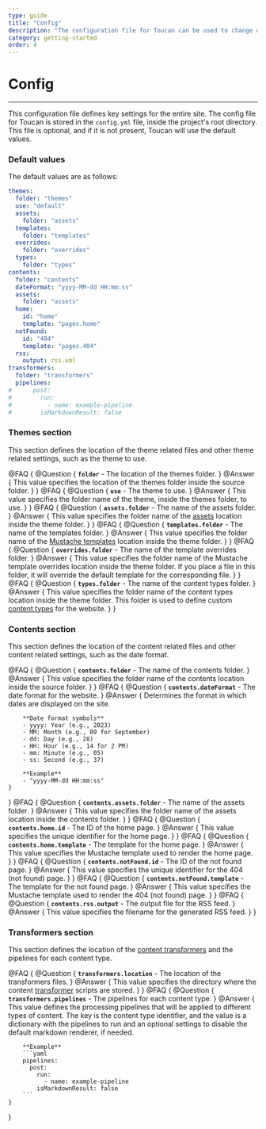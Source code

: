 ```yaml
---
type: guide
title: "Config"
description: "The configuration file for Toucan can be used to change default locations and naming conventions for your site."
category: getting-started
order: 4
---
```


# Config
---

This configuration file defines key settings for the entire site. The config file for Toucan is stored in the `config.yml` file, inside the project's root directory. This file is optional, and if it is not present, Toucan will use the default values.


### Default values 

The default values are as follows:

```yaml
themes: 
  folder: "themes"
  use: "default"
  assets:
    folder: "assets"
  templates:
    folder: "templates"  
  overrides:
    folder: "overrides"
  types:
    folder: "types"
contents:
  folder: "contents"
  dateFormat: "yyyy-MM-dd HH:mm:ss"
  assets:
    folder: "assets"
  home:
    id: "home"
    template: "pages.home"
  notFound:
    id: "404"
    template: "pages.404"
  rss:
    output: rss.xml
transformers:
  folder: "transformers"
  pipelines:
#      post:
#        run: 
#          - name: example-pipeline
#        isMarkdownResult: false
```

### Themes section

This section defines the location of the theme related files and other theme related settings, such as the theme to use.

@FAQ {
    @Question { 
        **`folder`** - The location of the themes folder.
    }
    @Answer { 
        This value specifies the location of the themes folder inside the source folder.
    }
}
@FAQ {
    @Question { 
        **`use`** - The theme to use.
    }
    @Answer { 
        This value specifies the folder name of the theme, inside the themes folder, to use.
    }
}
@FAQ {
    @Question { 
        **`assets.folder`** - The name of the assets folder.
    }
    @Answer { 
        This value specifies the folder name of the [assets](/getting-started/assets/) location inside the theme folder.
    }
}
@FAQ {
    @Question { 
        **`templates.folder`** - The name of the templates folder.
    }
    @Answer { 
        This value specifies the folder name of the [Mustache templates](/getting-started/templates/mustache/) location inside the theme folder.
    }
}
@FAQ {
    @Question { 
        **`overrides.folder`** - The name of the template overrides folder.
    }
    @Answer { 
        This value specifies the folder name of the Mustache template overrides location inside the theme folder. If you place a file in this folder, it will override the default template for the corresponding file.
    }
}
@FAQ {
    @Question { 
        **`types.folder`** - The name of the content types folder.
    }
    @Answer { 
        This value specifies the folder name of the content types location inside the theme folder. This folder is used to define custom [content types](/getting-started/contents/content-types/) for the website.
    }
}

### Contents section

This section defines the location of the content related files and other content related settings, such as the date format.

@FAQ {
    @Question { 
        **`contents.folder`** - The name of the contents folder.
    }
    @Answer { 
        This value specifies the folder name of the contents location inside the source folder.
    }
}
@FAQ {
    @Question { 
        **`contents.dateFormat`** - The date format for the website.
    }
    @Answer { 
        Determines the format in which dates are displayed on the site.

        **Date format symbols**
        - yyyy: Year (e.g., 2023)
        - MM: Month (e.g., 09 for September)
        - dd: Day (e.g., 28)
        - HH: Hour (e.g., 14 for 2 PM)
        - mm: Minute (e.g., 05)
        - ss: Second (e.g., 37)

        **Example**
        - "yyyy-MM-dd HH:mm:ss"
    }
}
@FAQ {
    @Question { 
        **`contents.assets.folder`** - The name of the assets folder.
    }
    @Answer { 
        This value specifies the folder name of the assets location inside the contents folder.
    }
}
@FAQ {
    @Question { 
        **`contents.home.id`** - The ID of the home page.
    }
    @Answer { 
        This value specifies the unique identifier for the home page.
    }
}
@FAQ {
    @Question { 
        **`contents.home.template`** - The template for the home page.
    }
    @Answer { 
        This value specifies the Mustache template used to render the home page.
    }
}
@FAQ {
    @Question { 
        **`contents.notFound.id`** - The ID of the not found page.
    }
    @Answer { 
        This value specifies the unique identifier for the 404 (not found) page.
    }
}
@FAQ {
    @Question { 
        **`contents.notFound.template`** - The template for the not found page.
    }
    @Answer { 
        This value specifies the Mustache template used to render the 404 (not found) page.
    }
}
@FAQ {
    @Question { 
        **`contents.rss.output`** - The output file for the RSS feed.
    }
    @Answer { 
        This value specifies the filename for the generated RSS feed.
    }
}


### Transformers section

This section defines the location of the [content transformers](/docs/content-management/transformers/) and the pipelines for each content type.


@FAQ {
    @Question { 
        **`transformers.location`** - The location of the transformers files.
    }
    @Answer { 
        This value specifies the directory where the content [transformer](/docs/content-management/transformers/) scripts are stored. 
    }
}
@FAQ {
    @Question { 
        **`transformers.pipelines`** - The pipelines for each content type.
    }
    @Answer { 
        This value defines the processing pipelines that will be applied to different types of content. The key is the content type identifier, and the value is a dictionary with the pipelines to run and an optional settings to disable the default markdown renderer, if needed.

        **Example**
        ```yaml
        pipelines:
          post:
            run: 
              - name: example-pipeline
            isMarkdownResult: false
        ```
    }
}

